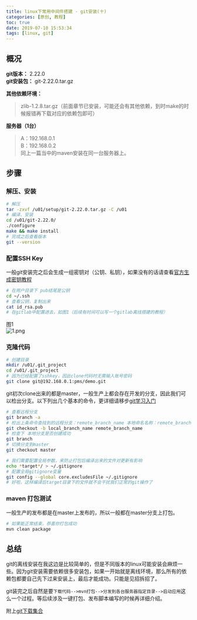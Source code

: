 ```yaml
---
title: linux下常用中间件搭建 - git安装(十)
categories: [原创, 教程]
toc: true
date: 2019-07-10 15:53:34
tags: [linux, git]
---
```



## 概况
**git版本：** 2.22.0  
**git安装包：** git-2.22.0.tar.gz  
<!--more-->
**其他依赖环境：**  
> zlib-1.2.8.tar.gz（前面章节已安装，可能还会有其他依赖，到时make的时候报错再下载对应的依赖包即可）


**服务器（1台）**  
> A：192.168.0.1  
> B：192.168.0.2   
> 同上一篇当中的maven安装在同一台服务器上。



## 步骤
### 解压、安装


```bash
# 解压
tar -zxvf /u01/setup/git-2.22.0.tar.gz -C /u01
# 编译、安装
cd /u01/git-2.22.0/
./configure
make && make install
# 完成之后查看版本
git --version
```

### 配置SSH Key

一般git安装完之后会生成一组密钥对（公钥、私钥），如果没有的话请查看[官方生成密钥教程](https://git-scm.com/book/zh/v1/%E6%9C%8D%E5%8A%A1%E5%99%A8%E4%B8%8A%E7%9A%84-Git-%E7%94%9F%E6%88%90-SSH-%E5%85%AC%E9%92%A5)
```bash
# 在用户目录下 pub结尾是公钥
cd ~/.ssh
# 查看公钥，复制出来
cat id_rsa.pub
# 在gitlab中配置进去，如图1（后续有时间可以写一个gitlab离线搭建的教程）
```
图1  
![1.png](https://i.loli.net/2019/07/10/5d25a67fee66f64074.png)

### 克隆代码

```bash
# 创建目录
mkdir /u01/.git_project
cd /u01/.git_project
# 因为已经配置了sshkey，因此clone代码时无需输入账号密码
git clone git@192.168.0.1:pms/demo.git
```
git初次clone出来的都是master，一般生产上都会存在开发的分支，因此我们可以检出分支。以下列出几个基本的命令，更详细请移步[git学习入门](https://meifu2027.github.io/2018/05/12/git%E5%AD%A6%E4%B9%A0%E5%85%A5%E9%97%A8/)

```bash
# 查看远程分支
git branch -a 
# 检出上条命令查找到的远程分支：remote_branch_name 本地命名名称：remote_branch_name 
git checkout -b local_branch_name remote_branch_name
# 检查下 本地分支是否创建成功
git branch
# 切换分支到master
git checkout master

# 我们需要配置全局参数，来防止打包后编译出来的文件对更新有影响
echo *target*/ > ~/.gitignore
# 配置全局gitignore变量
git config --global core.excludesFile ~/.gitignore
# 好啦，这样编译后target目录下的文件就不会干扰我们正常的git操作了
```
### maven 打包测试
一般生产的发布都是在master上发布的，所以一般都在master分支上打包。

```bash
# 如果能正常结束，恭喜你打包成功
mvn clean package
```


## 总结
git的离线安装在我这边是比较简单的，但是不同版本的linux可能安装会麻烦一些。因为git安装需要依赖很多安装包，如果一开始就是离线环境，那么所有的依赖包都要自己先下过来安装上，最后才能成功。只能是见招拆招了。

 git装完之后自然是要`下载代码-->mvn打包-->分发到各台服务器指定目录-->启动应用`这么一个过程。等后续涉及一键打包、发布脚本编写的时候再详细介绍。

附上[git下载集合](https://mirrors.edge.kernel.org/pub/software/scm/git/)

